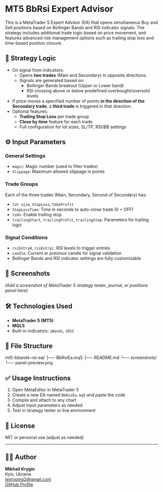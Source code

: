 # MT5 BbRsi Expert Advisor

This is a MetaTrader 5 Expert Advisor (EA) that opens simultaneous Buy and Sell positions based on Bollinger Bands and RSI indicator signals. The strategy includes additional trade logic based on price movement, and features advanced risk management options such as trailing stop loss and time-based position closure.

## 🧠 Strategy Logic

- On signal from indicators:
  - Opens **two trades** (Main and Secondary) in opposite directions.
  - Signals are generated based on:
    - Bollinger Bands breakout (Upper or Lower band)
    - RSI crossing above or below predefined overbought/oversold levels
- If price moves a specified number of points **in the direction of the Secondary trade**, a **third trade** is triggered in that direction.
- Optional features:
  - **Trailing Stop Loss** per trade group
  - **Close by time** feature for each trade
  - Full configuration for lot sizes, SL/TP, RSI/BB settings

## ⚙️ Input Parameters

### General Settings
- `magic`: Magic number (used to filter trades)
- `Slippage`: Maximum allowed slippage in points

### Trade Groups
Each of the three trades (Main, Secondary, Second of Secondary) has:
- `lot size`, `StopLoss`, `TakeProfit`
- `StopLossTime`: Time in seconds to auto-close trade (0 = OFF)
- `tsOn`: Enable trailing stop
- `trailingStart`, `trailingProfit`, `trailingStep`: Parameters for trailing logic

### Signal Conditions
- `rsiEntryH`, `rsiEntryL`: RSI levels to trigger entries
- `candle`: Current or previous candle for signal validation
- Bollinger Bands and RSI indicator settings are fully customizable

## 📸 Screenshots

*(Add a screenshot of MetaTrader 5 strategy tester, journal, or positions panel here)*

## 🛠 Technologies Used

- **MetaTrader 5 (MT5)**
- **MQL5**
- Built-in indicators: `iBands`, `iRSI`

## 📂 File Structure

mt5-bbands-rsi-ea/
├── BbRsiEa.mq5
├── README.md
└── screenshots/
└── panel-preview.png


## ✅ Usage Instructions

1. Open MetaEditor in MetaTrader 5
2. Create a new EA named `BbRsiEa.mq5` and paste the code
3. Compile and attach to any chart
4. Adjust input parameters as needed
5. Test in strategy tester or live environment

## 📄 License

MIT or personal use (adjust as needed)

---

## 🙋‍♂️ Author

**Mikhail Krygin**  
Kyiv, Ukraine  
textyping2@gmail.com  
[GitHub Profile](https://github.com/MishaDeveloper)



